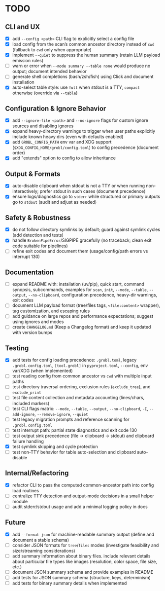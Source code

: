 # TODO

## CLI and UX

- [x] add `--config <path>` CLI flag to explicitly select a config file
- [x] load config from the scan’s common ancestor directory instead of `cwd` (fallback to `cwd` only when appropriate)
- [x] implement `--quiet` to suppress the human summary (retain LLM payload emission rules)
- [ ] warn or error when `--mode summary --table none` would produce no output; document intended behavior
- [ ] generate shell completions (bash/zsh/fish) using Click and document installation
- [x] auto-select table style: use `full` when stdout is a TTY, `compact` otherwise (override via `--table`)

## Configuration & Ignore Behavior

- [x] add `--ignore-file <path>` and `--no-ignore` flags for custom ignore sources and disabling ignores
- [x] expand heavy-directory warnings to trigger when user paths explicitly include known heavy dirs (even with defaults enabled)
- [x] add `GROBL_CONFIG_PATH` env var and XDG support (`$XDG_CONFIG_HOME/grobl/config.toml`) to config precedence (document order)
- [x] add "extends" option to config to allow inheritance

## Output & Formats

- [x] auto-disable clipboard when stdout is not a TTY or when running non-interactively; prefer stdout in such cases (document precedence)
- [x] ensure logs/diagnostics go to `stderr` while structured or primary outputs go to `stdout` (audit and adjust as needed)

## Safety & Robustness

- [x] do not follow directory symlinks by default; guard against symlink cycles (add detection and tests)
- [x] handle `BrokenPipeError`/SIGPIPE gracefully (no traceback; clean exit code suitable for pipelines)
- [ ] refine exit codes and document them (usage/config/path errors vs interrupt 130)

## Documentation

- [ ] expand README with: installation (uv/pip), quick start, command synopsis, subcommands, examples for `scan`, `init`, `--mode`, `--table`, `--output`, `--no-clipboard`, configuration precedence, heavy-dir warnings, exit codes
- [ ] document LLM payload format (tree/files tags, `<file:content>` wrapper), tag customization, and escaping rules
- [ ] add guidance on large repos and performance expectations; suggest using ignores and modes
- [ ] create `CHANGELOG.md` (Keep a Changelog format) and keep it updated with version bumps

## Testing

- [x] add tests for config loading precedence: `.grobl.toml`, legacy `.grobl.config.toml`, `[tool.grobl]` in `pyproject.toml`, `--config`, env var/XDG (when implemented)
- [ ] test reading config from common ancestor vs `cwd` with multiple input paths
- [ ] test directory traversal ordering, exclusion rules (`exclude_tree`), and `exclude_print`
- [ ] test file content collection and metadata accounting (lines/chars, included markers)
- [ ] test CLI flags matrix: `--mode`, `--table`, `--output`, `--no-clipboard`, `-I`, `--add-ignore`, `--remove-ignore`, `--quiet`
- [ ] test legacy migration prompts and reference scanning for `.grobl.config.toml`
- [ ] test interrupt path: partial state diagnostics and exit code 130
- [ ] test output sink precedence (file → clipboard → stdout) and clipboard failure handling
- [x] test symlink skipping and cycle protection
- [ ] test non-TTY behavior for table auto-selection and clipboard auto-disable

## Internal/Refactoring

- [x] refactor CLI to pass the computed common-ancestor path into config load routines
- [ ] centralize TTY detection and output-mode decisions in a small helper module
- [ ] audit stderr/stdout usage and add a minimal logging policy in docs

## Future

- [x] add `--format json` for machine-readable summary output (define and document a stable schema)
- [ ] consider JSON formats for `tree`/`files` modes (investigate feasibility and size/streaming considerations)
- [ ] add summary information about binary files. include relevant details about particular file types like images (resolution, color space, file size, etc.)
- [ ] document JSON summary schema and provide examples in README
- [ ] add tests for JSON summary schema (structure, keys, determinism)
- [ ] add tests for binary summary details when implemented
